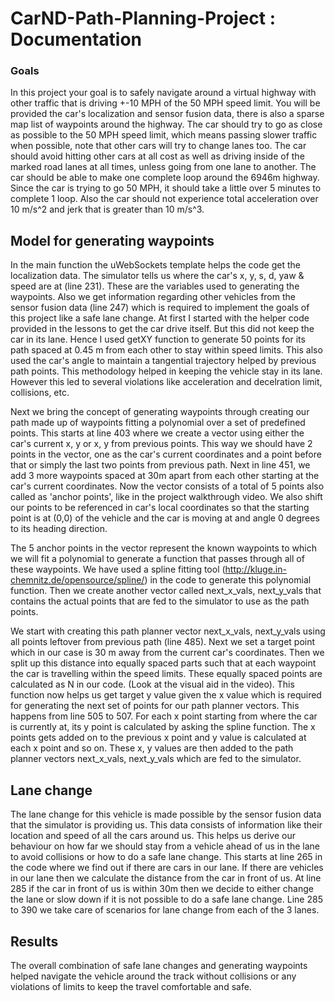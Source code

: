 # CarND-Path-Planning-Project : Documentation


### Goals
In this project your goal is to safely navigate around a virtual highway with other traffic that is driving +-10 MPH of the 50 MPH speed limit. 
You will be provided the car's localization and sensor fusion data, there is also a sparse map list of waypoints around the highway. 
The car should try to go as close as possible to the 50 MPH speed limit, which means passing slower traffic when possible, note that other cars will try to change lanes too. 
The car should avoid hitting other cars at all cost as well as driving inside of the marked road lanes at all times, unless going from one lane to another. 
The car should be able to make one complete loop around the 6946m highway. Since the car is trying to go 50 MPH, it should take a little over 5 minutes to complete 1 loop. 
Also the car should not experience total acceleration over 10 m/s^2 and jerk that is greater than 10 m/s^3.

## Model for generating waypoints

In the main function the uWebSockets template helps the code get the localization data. The simulator tells us where the car's x, y, s, d, yaw & speed are at (line 231). These are the variables used to generating
the waypoints. Also we get information regarding other vehicles from the sensor fusion data (line 247) which is required to implement the goals of this project like a safe lane change.
At first I started with the helper code provided in the lessons to get the car drive itself. But this did not keep the car in its lane. Hence I used getXY function to generate 50 points for its path
spaced at 0.45 m from each other to stay within speed limits. This also used the car's angle to maintain a tangential trajectory helped by previous path points. This methodology helped in keeping the
vehicle stay in its lane. However this led to several violations like acceleration and decelration limit, collisions, etc.

Next we bring the concept of generating waypoints through creating our path made up of waypoints fitting a polynomial over a set of predefined points. This starts at line 403 where we create a vector
using either the car's current x, y or x, y from previous points. This way we should have 2 points in the vector, one as the car's current coordinates and a point before that or simply the last
two points from previous path. Next in line 451, we add 3 more waypoints spaced at 30m apart from each other starting at the car's current coordinates. Now the vector consists of a total of 5 points
also called as 'anchor points', like in the project walkthrough video. We also shift our points to be referenced in car's local coordinates so that the starting point is at (0,0) of the vehicle 
and the car is moving at and angle 0 degrees to its heading direction.

The 5 anchor points in the vector represent the known waypoints to which we will fit a polynomial to generate a function that passes through all of these waypoints. We have used a spline fitting tool
(http://kluge.in-chemnitz.de/opensource/spline/) in the code to generate this polynomial function. Then we create another vector called next_x_vals, next_y_vals that contains the actual points that
are fed to the simulator to use as the path points.

We start with creating this path planner vector next_x_vals, next_y_vals using all points leftover from previous path (line 485). Next we set a target point which in our case is 30 m away from the 
current car's coordinates. Then we split up this distance into equally spaced parts such that at each waypoint the car is travelling within the speed limits. These equally spaced points are 
calculated as N in our code. (Look at the visual aid in the video). This function now helps us get target y value given the x value which is required for generating the next set of points for our
path planner vectors. This happens from line 505 to 507. For each x point starting from where the car is currently at, its y point is calculated by asking the spline function. The x points gets added
on to the previous x point and y value is calculated at each x point and so on. These x, y values are then added to the path planner vectors next_x_vals, next_y_vals which are fed to the simulator.

## Lane change 

The lane change for this vehicle is made possible by the sensor fusion data that the simulator is providing us. This data consists of information like their location and speed  of all the cars around us.
This helps us derive our behaviour on how far we should stay from a vehicle ahead of us in the lane to avoid collisions or how to do a safe lane change. This starts at line 265 in the code where we find
out if there are cars in our lane. If there are vehicles in our lane then we calculate the distance from the car in front of us. At line 285 if the car in front of us is within 30m then we decide
to either change the lane or slow down if it is not possible to do a safe lane change. Line 285 to 390 we take care of scenarios for lane change from each of the 3 lanes. 

## Results
The overall combination of safe lane changes and generating waypoints helped navigate the vehicle around the track without collisions or any violations of limits to keep the travel comfortable and safe.